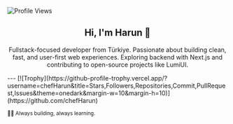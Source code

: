 ![Profile Views](https://komarev.com/ghpvc/?username=chefHarun&color=ff69b4)

<h2 align="center">Hi, I'm Harun 👋</h2>
<p align="center">
  Fullstack-focused developer from Türkiye. Passionate about building clean, fast, and user-first web experiences.  
  Exploring backend with Next.js and contributing to open-source projects like LumiUI.
</p>
---
[![Trophy](https://github-profile-trophy.vercel.app/?username=chefHarun&title=Stars,Followers,Repositories,Commit,PullRequest,Issues&theme=onedark&margin-w=10&margin-h=10)](https://github.com/chefHarun)

<sub>🧑‍💻 Always building, always learning.</sub>
